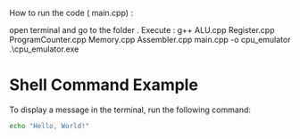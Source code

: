 How to run the code ( main.cpp) : 

open terminal and go to the folder . 
Execute : 
g++ ALU.cpp Register.cpp ProgramCounter.cpp Memory.cpp Assembler.cpp main.cpp -o cpu_emulator
.\cpu_emulator.exe


# Shell Command Example

To display a message in the terminal, run the following command:

```bash
echo "Hello, World!"
